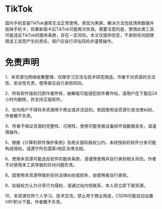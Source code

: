 # TikTok
国内手机安装TikTok通常无法正常使用，表现为黑屏。解决方法包括清除数据并拔掉手机卡，但重新插卡后TikTok可能再次失效。需要注意的是，使用此类工具可能违反TikTok的服务条款，存在一定风险。本文仅提供信息，不承担任何因使用该工具而产生的责任。用户应自行评估风险并谨慎操作。

# 免责声明
1、本资源为网络收集整理，仅限学习交流与技术研究用途。作者不对资源的合法性、安全性负责，使用者应自行承担风险。

2、所有软件版权归原作者所有，破解版可能侵犯软件著作权。请用户在下载后24小时内删除，并支持正版软件。

3、任何用户不得将本资源用于商业或非法目的。若因使用该资源引发法律纠纷，作者概不负责。

4、传者不保证资源的完整性、可用性，使用可能导致设备损坏或数据丢失，请谨慎操作。

5、根据《计算机软件保护条例》及相关国际版权公约，未经授权的软件分发可能构成侵权。请遵守所在国家/地区法律法规。

6、使用本资源可能违反软件的服务条款，请谨慎使用并自行承担相关风险。作者不对使用本工具导致的任何问题负责。

8、因使用本资源导致的任何法律纠纷或损失，由使用者自行承担。

9、如版权方认为分享行为侵权，请通过站内信联系，本人将立即下架资源。  

10、本资源仅供个人学习、技术交流，禁止用于商业用途，CSDN可能自动设置VIP/积分下载，作者概不负责。
